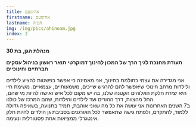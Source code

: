 ```yaml
---
title: אחינועם
firstname: אחינועם
lastname: חנניה
img: /img/pics/ahinoam.jpg
index: 2
---
```


**מנהלת הגן, בת 30**

**תעודת מחנכת לגיך הרך של המכון לחינוך דמוקרטי**
**תואר ראשון בניהול עסקים חברתיים וחינוכיים**

אני מגדירה את עצמי כחולמת בחינוך, אני מאמינה כי אפשר בפשטות להציע לילדים ולילדות מרחב חינוכי שיאפשר להם להרגיש שייכים, משמעותיים, עצמאיים. משימת חיי היא יצירת חלקת האלוהים הקטנה שלנו, בה יש מקום לכל איש ואישה להיות מי שהם, החל מהצוות, דרך ההורים ועד לילדים והילדות, שהם המרכז של כולנו.  
ב7 השנים האחרונות אני עושה את כל מה שאני אוהבת, תמיד בתנועה, בשאיפה גדולה ללמוד, להתקדם, ולפתח גישה שתאפשר לכל האורגנים בסביבת גן הילדים להיות חלק אינטגרלי ממציאות אחת פסטורלית ונעימה.
